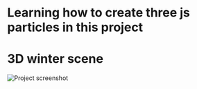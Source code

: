 # Learning how to create three js particles in this project
# 3D winter scene
![Project screenshot](https://github.com/marahmedi/snowflake-scene/assets/93393032/f858fca2-820f-4ff7-b486-a2fbc123c778)
